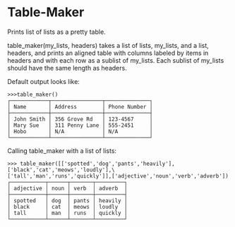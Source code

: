 # Table-Maker
Prints list of lists as a pretty table.


table_maker(my_lists, headers) takes a list of lists, my_lists, and a list, headers, and prints an aligned table with columns labeled by items in headers and with each row as a sublist of my_lists. Each sublist of my_lists should have the same length as headers.

Default output looks like:

```
>>>table_maker()
┌────────────┬────────────────┬──────────────┐
│ Name       │ Address        │ Phone Number │
├────────────┼────────────────┼──────────────┤
│ John Smith │ 356 Grove Rd   │ 123-4567     │
│ Mary Sue   │ 311 Penny Lane │ 555-2451     │
│ Hobo       │ N/A            │ N/A          │
└────────────┴────────────────┴──────────────┘
```

Calling table_maker with a list of lists:

```
>>> table_maker([['spotted','dog','pants','heavily'],['black','cat','meows','loudly'],\
['tall','man','runs','quickly']],['adjective','noun','verb','adverb'])
┌───────────┬──────┬───────┬─────────┐
│ adjective │ noun │ verb  │ adverb  │
├───────────┼──────┼───────┼─────────┤
│ spotted   │ dog  │ pants │ heavily │
│ black     │ cat  │ meows │ loudly  │
│ tall      │ man  │ runs  │ quickly │
└───────────┴──────┴───────┴─────────┘
```

